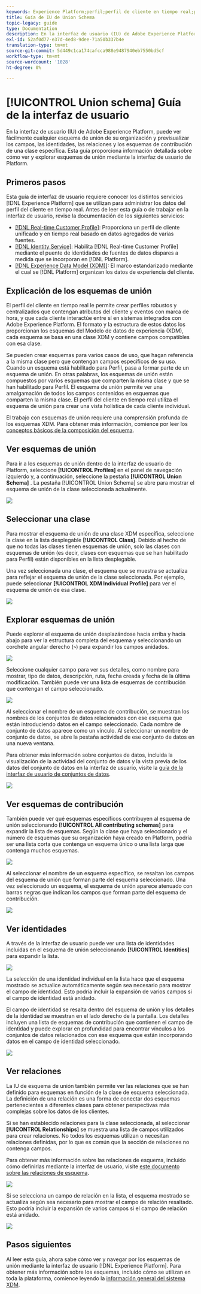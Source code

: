```yaml
---
keywords: Experience Platform;perfil;perfil de cliente en tiempo real;perfil unificado;perfil unificado;unificado;perfil;rtcp;habilitar perfil;Activar perfil;esquema de unión;PERFIL DE UNIÓN;perfil de unión
title: Guía de IU de Union Schema
topic-legacy: guide
type: Documentation
description: En la interfaz de usuario (IU) de Adobe Experience Platform, puede ver fácilmente cualquier esquema de unión de su organización y previsualizar los campos, las identidades, las relaciones y los esquemas de contribución de una clase específica. Esta guía proporciona información detallada sobre cómo ver y explorar esquemas de unión mediante la interfaz de usuario de Platform.
exl-id: 52af0d77-e37d-4ed8-9dee-71a50b337b4e
translation-type: tm+mt
source-git-commit: 5d449c1ca174cafcca988e9487940eb7550bd5cf
workflow-type: tm+mt
source-wordcount: '1028'
ht-degree: 0%

---
```


# [!UICONTROL Union schema] Guía de la interfaz de usuario

En la interfaz de usuario (IU) de Adobe Experience Platform, puede ver fácilmente cualquier esquema de unión de su organización y previsualizar los campos, las identidades, las relaciones y los esquemas de contribución de una clase específica. Esta guía proporciona información detallada sobre cómo ver y explorar esquemas de unión mediante la interfaz de usuario de Platform.

## Primeros pasos

Esta guía de interfaz de usuario requiere conocer los distintos servicios [!DNL Experience Platform] que se utilizan para administrar los datos del perfil del cliente en tiempo real. Antes de leer esta guía o de trabajar en la interfaz de usuario, revise la documentación de los siguientes servicios:

* [[!DNL Real-time Customer Profile]](../home.md): Proporciona un perfil de cliente unificado y en tiempo real basado en datos agregados de varias fuentes.
* [[!DNL Identity Service]](../../identity-service/home.md): Habilita  [!DNL Real-time Customer Profile] mediante el puente de identidades de fuentes de datos dispares a medida que se incorporan en  [!DNL Platform].
* [[!DNL Experience Data Model (XDM)]](../../xdm/home.md): El marco estandarizado mediante el cual se  [!DNL Platform] organizan los datos de experiencia del cliente.

## Explicación de los esquemas de unión

El perfil del cliente en tiempo real le permite crear perfiles robustos y centralizados que contengan atributos del cliente y eventos con marca de hora, y que cada cliente interactúe entre sí en sistemas integrados con Adobe Experience Platform. El formato y la estructura de estos datos los proporcionan los esquemas del Modelo de datos de experiencia (XDM), cada esquema se basa en una clase XDM y contiene campos compatibles con esa clase.

Se pueden crear esquemas para varios casos de uso, que hagan referencia a la misma clase pero que contengan campos específicos de su uso. Cuando un esquema está habilitado para Perfil, pasa a formar parte de un esquema de unión. En otras palabras, los esquemas de unión están compuestos por varios esquemas que comparten la misma clase y que se han habilitado para Perfil. El esquema de unión permite ver una amalgamación de todos los campos contenidos en esquemas que comparten la misma clase. El perfil del cliente en tiempo real utiliza el esquema de unión para crear una vista holística de cada cliente individual.

El trabajo con esquemas de unión requiere una comprensión profunda de los esquemas XDM. Para obtener más información, comience por leer los [conceptos básicos de la composición del esquema](../../xdm/schema/composition.md).

## Ver esquemas de unión

Para ir a los esquemas de unión dentro de la interfaz de usuario de Platform, seleccione **[!UICONTROL Profiles]** en el panel de navegación izquierdo y, a continuación, seleccione la pestaña **[!UICONTROL Union Schema]** . La pestaña [!UICONTROL Union Schema] se abre para mostrar el esquema de unión de la clase seleccionada actualmente.

![](../images/union-schema/union-schema-landing.png)

## Seleccionar una clase

Para mostrar el esquema de unión de una clase XDM específica, seleccione la clase en la lista desplegable **[!UICONTROL Class]**. Debido al hecho de que no todas las clases tienen esquemas de unión, solo las clases con esquemas de unión (es decir, clases con esquemas que se han habilitado para Perfil) están disponibles en la lista desplegable.

Una vez seleccionada una clase, el esquema que se muestra se actualiza para reflejar el esquema de unión de la clase seleccionada. Por ejemplo, puede seleccionar **[!UICONTROL XDM Individual Profile]** para ver el esquema de unión de esa clase.

![](../images/union-schema/union-schema-class.png)

## Explorar esquemas de unión

Puede explorar el esquema de unión desplazándose hacia arriba y hacia abajo para ver la estructura completa del esquema y seleccionando un corchete angular derecho (`>`) para expandir los campos anidados.

![](../images/union-schema/union-schema-explore.png)

Seleccione cualquier campo para ver sus detalles, como nombre para mostrar, tipo de datos, descripción, ruta, fecha creada y fecha de la última modificación. También puede ver una lista de esquemas de contribución que contengan el campo seleccionado.

![](../images/union-schema/union-schema-explore-field.png)

Al seleccionar el nombre de un esquema de contribución, se muestran los nombres de los conjuntos de datos relacionados con ese esquema que están introduciendo datos en el campo seleccionado. Cada nombre de conjunto de datos aparece como un vínculo. Al seleccionar un nombre de conjunto de datos, se abre la pestaña actividad de ese conjunto de datos en una nueva ventana.

Para obtener más información sobre conjuntos de datos, incluida la visualización de la actividad del conjunto de datos y la vista previa de los datos del conjunto de datos en la interfaz de usuario, visite la [guía de la interfaz de usuario de conjuntos de datos](../../catalog/datasets/user-guide.md).

![](../images/union-schema/union-schema-field-datasets.png)

## Ver esquemas de contribución

También puede ver qué esquemas específicos contribuyen al esquema de unión seleccionando **[!UICONTROL All contributing schemas]** para expandir la lista de esquemas. Según la clase que haya seleccionado y el número de esquemas que su organización haya creado en Platform, podría ser una lista corta que contenga un esquema único o una lista larga que contenga muchos esquemas.

![](../images/union-schema/union-schema-contributing-schemas.png)

Al seleccionar el nombre de un esquema específico, se resaltan los campos del esquema de unión que forman parte del esquema seleccionado. Una vez seleccionado un esquema, el esquema de unión aparece atenuado con barras negras que indican los campos que forman parte del esquema de contribución.

![](../images/union-schema/union-schema-select-schema.png)

## Ver identidades

A través de la interfaz de usuario puede ver una lista de identidades incluidas en el esquema de unión seleccionando **[!UICONTROL Identities]** para expandir la lista.

![](../images/union-schema/union-schema-identities.png)

La selección de una identidad individual en la lista hace que el esquema mostrado se actualice automáticamente según sea necesario para mostrar el campo de identidad. Esto podría incluir la expansión de varios campos si el campo de identidad está anidado.

El campo de identidad se resalta dentro del esquema de unión y los detalles de la identidad se muestran en el lado derecho de la pantalla. Los detalles incluyen una lista de esquemas de contribución que contienen el campo de identidad y puede explorar en profundidad para encontrar vínculos a los conjuntos de datos relacionados con ese esquema que están incorporando datos en el campo de identidad seleccionado.

![](../images/union-schema/union-schema-select-identity.png)

## Ver relaciones

La IU de esquema de unión también permite ver las relaciones que se han definido para esquemas en función de la clase de esquema seleccionada. La definición de una relación es una forma de conectar dos esquemas pertenecientes a diferentes clases para obtener perspectivas más complejas sobre los datos de los clientes.

Si se han establecido relaciones para la clase seleccionada, al seleccionar **[!UICONTROL Relationships]** se muestra una lista de campos utilizados para crear relaciones. No todos los esquemas utilizan o necesitan relaciones definidas, por lo que es común que la sección de relaciones no contenga campos.

Para obtener más información sobre las relaciones de esquema, incluido cómo definirlas mediante la interfaz de usuario, visite [este documento sobre las relaciones de esquema](../../xdm/tutorials/relationship-ui.md).

![](../images/union-schema/union-schema-relationships.png)

Si se selecciona un campo de relación en la lista, el esquema mostrado se actualiza según sea necesario para mostrar el campo de relación resaltado. Esto podría incluir la expansión de varios campos si el campo de relación está anidado.

![](../images/union-schema/union-schema-select-relationship.png)

## Pasos siguientes

Al leer esta guía, ahora sabe cómo ver y navegar por los esquemas de unión mediante la interfaz de usuario [!DNL Experience Platform]. Para obtener más información sobre los esquemas, incluido cómo se utilizan en toda la plataforma, comience leyendo la [información general del sistema XDM](../../xdm/home.md).
